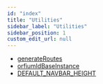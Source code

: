 ```yaml
---
id: "index"
title: "Utilities"
sidebar_label: "Utilities"
sidebar_position: 1
custom_edit_url: null
---
```


- [generateRoutes](./generateRoutes.mdx)
- [orfiumIdBaseInstance](./orfiumIdBaseInstance.md)
- [DEFAULT_NAVBAR_HEIGHT](./DEFAULT_NAVBAR_HEIGHT.md)